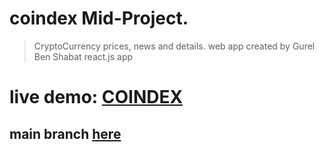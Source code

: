 # coindex Mid-Project.

> CryptoCurrency prices, news and details. web app created by Gurel Ben Shabat
> react.js app
# live demo: <a href="https://coindex.cf">COINDEX</a>
## main branch <a href="https://github.com/gurelbs/coindex/tree/main">here</a>
